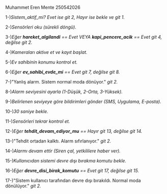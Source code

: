 Muhammet Eren Mente
250542026

1-)*Sistem_aktif_mi? Evet ise git 2, Hayır ise bekle ve git 1.*

2-)*Sensörleri oku (sürekli döngü).*

3-)*Eğer **hareket_algilandi** == Evet VEYA **kapi_pencere_acik** == Evet git 4, değilse git 2.*

4-)*Kameraları aktive et ve kayıt başlat.*

5-)*Ev sahibinin konumu kontrol et.*

6-)*Eğer **ev_sahibi_evde_mi** == Evet git 7, değilse git 8.*

7-)"Yanlış alarm. Sistem normal moda dönüyor." *git 2.*

8-)*Alarm seviyesini ayarla (1-Düşük, 2-Orta, 3-Yüksek).*

9-)*Belirlenen seviyeye göre bildirimleri gönder (SMS, Uygulama, E-posta).*

10-)*30 saniye bekle.*

11-)*Sensörleri tekrar kontrol et.*

12-)*Eğer **tehdit_devam_ediyor_mu** == Hayır git 13, değilse git 14.*

13-)"Tehdit ortadan kalktı. Alarm sıfırlanıyor." *git 2.*

14-)*Alarmı devam ettir (Siren çal, yetkililere haber ver).*

15-)*Kullanıcıdan sistemi devre dışı bırakma komutu bekle.*

16-)*Eğer **devre_disi_birak_komutu** == Evet git 17, değilse git 15.*

17-)"Sistem kullanıcı tarafından devre dışı bırakıldı. Normal moda dönülüyor." *git 2.*

